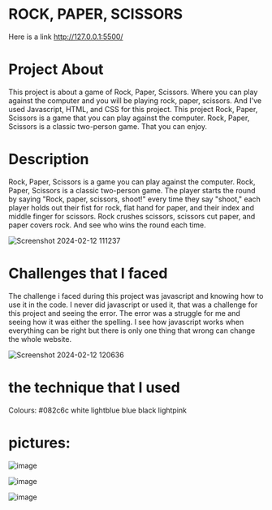 # ROCK, PAPER, SCISSORS
Here is a link http://127.0.0.1:5500/

# Project About
This project is about a game of Rock, Paper, Scissors. Where you can play against the computer and you will be playing rock, paper, scissors. And I've used Javascript, HTML, and CSS for this project. This project Rock, Paper, Scissors is a game that you can play against the computer. Rock, Paper, Scissors is a classic two-person game. That you can enjoy.

# Description
Rock, Paper, Scissors is a game you can play against the computer. Rock, Paper, Scissors is a classic two-person game. The player starts the round by saying "Rock, paper, scissors, shoot!" every time they say "shoot," each player holds out their fist for rock, flat hand for paper, and their index and middle finger for scissors. Rock crushes scissors, scissors cut paper, and paper covers rock. And see who wins the round each time. 

![Screenshot 2024-02-12 111237](https://github.com/jjmaila/Rock-Paper-Scissors/assets/128652768/427c124d-da56-49b2-9e25-1dc5ad3f2817)


# Challenges that I faced
The challenge i faced during this project was javascript and knowing how to use it in the code. I never did javascript or used it, that was a challenge for this project and seeing the error. The error was a struggle for me and seeing how it was either the spelling. I see how javascript works when everything can be right but there is only one thing that wrong can change the whole website.

![Screenshot 2024-02-12 120636](https://github.com/jjmaila/Rock-Paper-Scissors/assets/128652768/1a998884-00a9-4f82-9bf1-925f5939c212)


# the technique that I used
Colours: #082c6c white lightblue blue black lightpink

# pictures: 


![image](https://github.com/jjmaila/Rock-Paper-Scissors/assets/128652768/f46be038-d78a-4cd9-8044-57599036c2bd)

![image](https://github.com/jjmaila/Rock-Paper-Scissors/assets/128652768/609bd7af-c9cd-4f52-9863-d9a73cdbaaca)

![image](https://github.com/jjmaila/Rock-Paper-Scissors/assets/128652768/5ae69a81-d3b0-4484-aef4-6031c9ba8485)











